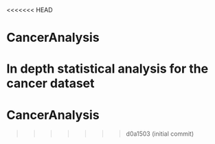 <<<<<<< HEAD
# CancerAnalysis
In depth statistical analysis for the cancer dataset
=======
# CancerAnalysis
>>>>>>> d0a1503 (initial commit)
